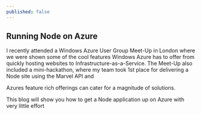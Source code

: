 ```yaml
---
published: false
---
```


## Running Node on Azure

I recently attended a Windows Azure User Group Meet-Up in London where we were shown some of the cool features Windows Azure has to offer from quickly hosting websites to Infrastructure-as-a-Service. The Meet-Up also included a mini-hackathon, where my team took 1st place for delivering a Node site using the Marvel API and 

Azures feature rich offerings can cater for a magnitude of solutions.

This blog will show you how to get a Node application up on Azure with very little effort


